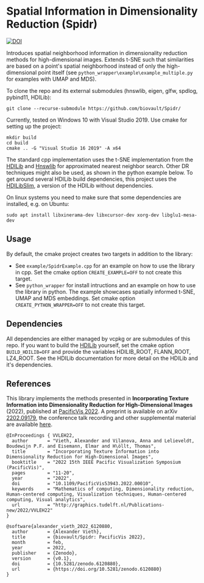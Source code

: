 # Spatial Information in Dimensionality Reduction (Spidr)

[![DOI](https://zenodo.org/badge/460389824.svg)](https://zenodo.org/badge/latestdoi/460389824)

Introduces spatial neighborhood information in dimensionality reduction methods for high-dimensional images. 
Extends t-SNE such that similarities are based on a point's spatial neighborhood instead of only the high-dimensional point itself (see `python_wrapper\example\example_multiple.py` for examples with UMAP and MDS).

To clone the repo and its external submodules (hnswlib, eigen, glfw, spdlog, pybind11, HDILib):

```git clone --recurse-submodule https://github.com/biovault/Spidr/```

Currently, tested on Windows 10 with Visual Studio 2019. Use cmake for setting up the project:
```
mkdir build
cd build
cmake .. -G "Visual Studio 16 2019" -A x64
```

The standard cpp implementation uses the t-SNE implementation from the [HDILib](https://github.com/biovault/HDILib) and [Hnswlib](https://github.com/nmslib/hnswlib) for approximated nearest neighbor search. Other DR techniques might also be used, as shown in the python example below.
To get around several HDILib build dependencies, this project uses the [HDILibSlim](https://github.com/alxvth/HDILibSlim), a version of the HDILib without dependencies.

On linux systems you need to make sure that some dependencies are installed, e.g. on Ubuntu:
```
sudo apt install libxinerama-dev libxcursor-dev xorg-dev libglu1-mesa-dev
```

## Usage
By default, the cmake project creates two targets in addition to the library: 
- See `example/SpidrExample.cpp` for an example on how to use the library in cpp. Set the cmake option `CREATE_EXAMPLE=OFF` to not create this target.
- See `python_wrapper` for install intructions and an example on how to use the library in python. The example showcases spatially informed t-SNE, UMAP and MDS embeddings. Set cmake option `CREATE_PYTHON_WRAPPER=OFF` to not create this target.

## Dependencies
All dependencies are either managed by vcpkg or are submodules of this repo. If you want to build the [HDILib](https://github.com/biovault/HDILib) yourself, set the cmake option `BUILD_HDILIB=OFF` and provide the variables HDILIB_ROOT, FLANN_ROOT, LZ4_ROOT. See the HDILib documentation for more detail on the HDILib and it's dependencies.

## References
This library implements the methods presented in **Incorporating Texture Information into Dimensionality Reduction for High-Dimensional Images** (2022), published at [PacificVis 2022](https://doi.org/10.1109/PacificVis53943.2022.00010). A preprint is available on arXiv [2202.09179](https://arxiv.org/abs/2202.09179), the conference talk recording and other supplemental material are available [here](http://graphics.tudelft.nl/Publications-new/2022/VVLEH22/).

```
@InProceedings { VVLEH22,
  author       = "Vieth, Alexander and Vilanova, Anna and Lelieveldt, Boudewijn P.F. and Eisemann, Elmar and H\öllt, Thomas",
  title        = "Incorporating Texture Information into Dimensionality Reduction for High-Dimensional Images",
  booktitle    = "2022 15th IEEE Pacific Visualization Symposium (PacificVis)",
  pages        = "11-20",
  year         = "2022",
  doi          = "10.1109/PacificVis53943.2022.00010",
  keywords     = "Mathematics of computing, Dimensionality reduction,  Human-centered computing, Visualization techniques, Human-centered computing, Visual analytics",
  url          = "http://graphics.tudelft.nl/Publications-new/2022/VVLEH22"
}

@software{alexander_vieth_2022_6120880,
  author       = {Alexander Vieth},
  title        = {biovault/Spidr: PacificVis 2022},
  month        = feb,
  year         = 2022,
  publisher    = {Zenodo},
  version      = {v0.1},
  doi          = {10.5281/zenodo.6120880},
  url          = {https://doi.org/10.5281/zenodo.6120880}
}
```

